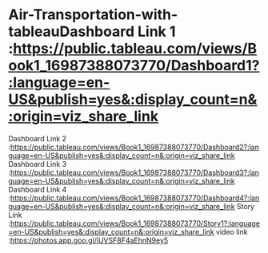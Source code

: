 # Air-Transportation-with-tableauDashboard Link 1 :https://public.tableau.com/views/Book1_16987388073770/Dashboard1?:language=en-US&publish=yes&:display_count=n&:origin=viz_share_link
Dashboard Link 2 :https://public.tableau.com/views/Book1_16987388073770/Dashboard2?:language=en-US&publish=yes&:display_count=n&:origin=viz_share_link
Dashboard Link 3 :https://public.tableau.com/views/Book1_16987388073770/Dashboard3?:language=en-US&publish=yes&:display_count=n&:origin=viz_share_link
Dashboard Link 4 :https://public.tableau.com/views/Book1_16987388073770/Dashboard4?:language=en-US&publish=yes&:display_count=n&:origin=viz_share_link
Story Link :https://public.tableau.com/views/Book1_16987388073770/Story1?:language=en-US&publish=yes&:display_count=n&:origin=viz_share_link
video link :https://photos.app.goo.gl/iUVSF8F4aEhnN9ey5

